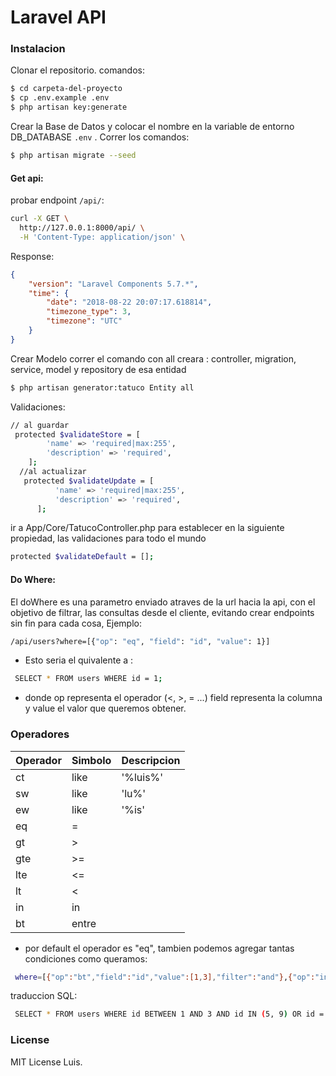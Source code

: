 # Laravel API 


### Instalacion
Clonar el repositorio. comandos:

```sh
$ cd carpeta-del-proyecto
$ cp .env.example .env
$ php artisan key:generate
```

Crear la Base de Datos y colocar el nombre en la variable de entorno DB_DATABASE `.env` . Correr los comandos:

```sh
$ php artisan migrate --seed
```


#### Get api:
probar endpoint ``/api/``:

```sh
curl -X GET \
  http://127.0.0.1:8000/api/ \
  -H 'Content-Type: application/json' \
```

Response:

```json
{
    "version": "Laravel Components 5.7.*",
    "time": {
        "date": "2018-08-22 20:07:17.618814",
        "timezone_type": 3,
        "timezone": "UTC"
    }
}
```

Crear Modelo
correr el comando con all creara :
controller, migration, service, model y repository de esa entidad 
```sh
$ php artisan generator:tatuco Entity all


```

Validaciones:
```sh
// al guardar
 protected $validateStore = [
        'name' => 'required|max:255',
        'description' => 'required',
    ];
  //al actualizar
   protected $validateUpdate = [
          'name' => 'required|max:255',
          'description' => 'required',
      ];  

```

ir a App/Core/TatucoController.php para establecer en la siguiente propiedad, las validaciones para todo el mundo
```sh
protected $validateDefault = [];

```
#### Do Where:
El doWhere es una parametro enviado atraves de la url hacia la api, con el objetivo de filtrar,
 las consultas desde el cliente, evitando crear endpoints sin fin para cada cosa, Ejemplo: 

```sh
/api/users?where=[{"op": "eq", "field": "id", "value": 1}]
```
- Esto seria el quivalente a :
```sh
 SELECT * FROM users WHERE id = 1;
```
 - donde op representa el operador (<, >, = ...) field representa la columna y value el valor que queremos obtener.
### Operadores 


|   Operador    |    Simbolo    | Descripcion |
| ------------- | ------------- | ----------- |          
|      ct       |       like    |   '%luis%'  |
|      sw       |       like    |   'lu%'     |
|      ew       |       like    |   '%is'     |
|      eq       |       =       |             |
|      gt       |       >       |             |
|      gte      |       >=      |             |
|      lte      |       <=      |             |
|      lt       |       <       |             |
|      in       |       in      |             |
|      bt       |       entre   |             |

- por default el operador es "eq", tambien podemos agregar tantas condiciones como queramos:
```sh
 where=[{"op":"bt","field":"id","value":[1,3],"filter":"and"},{"op":"in","field":"id","value":[5,9],"filter":"or"},{"op":"eq","field":"id","value":4,"filter":"or"}]
```
traduccion SQL:
```sh
 SELECT * FROM users WHERE id BETWEEN 1 AND 3 AND id IN (5, 9) OR id = 4;
```

### License

MIT License Luis.
